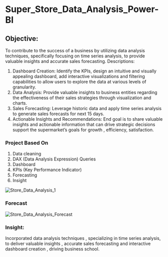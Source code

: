 # Super_Store_Data_Analysis_Power-BI

## Objective:
To contribute to the success of a business by utilizing data analysis techniques, specifically focusing on time series analysis, to provide valuable insights and accurate sales forecasting.
Descriptions:
1. Dashboard Creation: Identify the KPIs, design an intuitive and visually appealing dashboard, add interactive visualizations and filtering capabilities to allow users to explore the data at various levels of granularity.
2. Data Analysis: Provide valuable insights to business entities regarding the effectiveness of their sales strategies through visualization and charts.
3. Sales Forecasting: Leverage historic data and apply time series analysis to generate sales forecasts for next 15 days.
4. Actionable Insights and Recommendations: End goal is to share valuable insights and actionable information that can drive strategic decisions support the supermarket’s  goals for growth , efficiency, satisfaction.

### Project Based On

1.	Data cleaning
2.	DAX (Data Analysis Expression) Queries
3.	Dashboard
4.	KPIs (Key Performance Indicator)
5.	Forecasting
6.	Insight

![Store_Data_Analysis_1](https://github.com/SATYARANJANPANDA1010/Super_Store_Data_Analysis_Power-BI/assets/65615046/388ef51a-58a4-4fa1-b244-825cc870adff)

### Forecast
![Store_Data_Analysis_Forecast](https://github.com/SATYARANJANPANDA1010/Super_Store_Data_Analysis_Power-BI/assets/65615046/f57a2604-19e5-4869-a07a-6dbf4c1653c2)


### Insight:
Incorporated data analysis techniques , specializing in time series analysis, to deliver valuable insights , accurate sales forecasting and interactive dashboard creation , driving business school.
